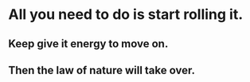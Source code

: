 # All you need to do is start rolling it.
## Keep give it energy to move on.
## Then the law of nature will take over.
